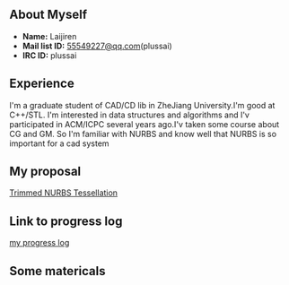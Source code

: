 ## About Myself

-   **Name:** Laijiren
-   **Mail list ID:** 55549227@qq.com(plussai)
-   **IRC ID:** plussai

## Experience

I'm a graduate student of CAD/CD lib in ZheJiang University.I'm good at
C++/STL. I'm interested in data structures and algorithms and I'v
participated in ACM/ICPC several years ago.I'v taken some course about
CG and GM. So I'm familiar with NURBS and know well that NURBS is so
important for a cad system

## My proposal

[Trimmed NURBS
Tessellation](http://www.google-melange.com/gsoc/proposal/review/google/gsoc2012/plussai/1)

## Link to progress log

[my progress log](http://brlcad.org/wiki/user/Plussai/GSoC_2012_log)

## Some matericals
